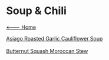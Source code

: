 # Soup & Chili

[<--- Home](../about.md)

[Asiago Roasted Garlic Cauliflower Soup](./asiago-roasted-garlic-cauliflower-soup.md)<br><br>
[Butternut Squash Moroccan Stew](./butternut-squash-moroccan-stew.md)<br><br>
